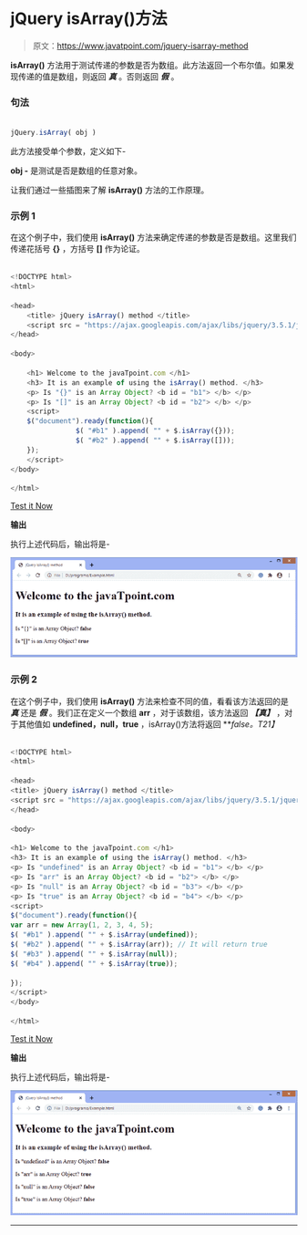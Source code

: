 # jQuery isArray()方法

> 原文：<https://www.javatpoint.com/jquery-isarray-method>

**isArray()** 方法用于测试传递的参数是否为数组。此方法返回一个布尔值。如果发现传递的值是数组，则返回 ***真*** 。否则返回 ***假*** 。

### 句法

```js

jQuery.isArray( obj )

```

此方法接受单个参数，定义如下-

**obj -** 是测试是否是数组的任意对象。

让我们通过一些插图来了解 **isArray()** 方法的工作原理。

### 示例 1

在这个例子中，我们使用 **isArray()** 方法来确定传递的参数是否是数组。这里我们传递花括号 **{}** ，方括号 **[]** 作为论证。

```js

<!DOCTYPE html> 
<html> 

<head> 
	<title> jQuery isArray() method </title> 
	<script src = "https://ajax.googleapis.com/ajax/libs/jquery/3.5.1/jquery.min.js"> </script> 
</head> 

<body> 

	<h1> Welcome to the javaTpoint.com </h1> 
	<h3> It is an example of using the isArray() method. </h3> 
	<p> Is "{}" is an Array Object? <b id = "b1"> </b> </p> 
	<p> Is "[]" is an Array Object? <b id = "b2"> </b> </p> 
	<script> 
	$("document").ready(function(){
                $( "#b1" ).append( "" + $.isArray({})); 
				$( "#b2" ).append( "" + $.isArray([])); 
	});
	</script> 
</body> 

</html>

```

[Test it Now](https://www.javatpoint.com/oprweb/test.jsp?filename=jquery-isarray-method1)

**输出**

执行上述代码后，输出将是-

![jQuery isArray() method](img/6bc17d141a7ceac992345a401ca24bbb.png)

### 示例 2

在这个例子中，我们使用 **isArray()** 方法来检查不同的值，看看该方法返回的是 ***真*** 还是 ***假*** 。我们正在定义一个数组 **arr** ，对于该数组，该方法返回 ***【真】*** ，对于其他值如 **undefined，null，true** ，isArray()方法将返回 ***false。*T21】**

```js

<!DOCTYPE html>
<html>

<head>
<title> jQuery isArray() method </title>
<script src = "https://ajax.googleapis.com/ajax/libs/jquery/3.5.1/jquery.min.js"> </script>
</head>

<body>

<h1> Welcome to the javaTpoint.com </h1>
<h3> It is an example of using the isArray() method. </h3>
<p> Is "undefined" is an Array Object? <b id = "b1"> </b> </p>
<p> Is "arr" is an Array Object? <b id = "b2"> </b> </p>
<p> Is "null" is an Array Object? <b id = "b3"> </b> </p>
<p> Is "true" is an Array Object? <b id = "b4"> </b> </p>
<script>
$("document").ready(function(){
var arr = new Array(1, 2, 3, 4, 5);
$( "#b1" ).append( "" + $.isArray(undefined));
$( "#b2" ).append( "" + $.isArray(arr)); // It will return true
$( "#b3" ).append( "" + $.isArray(null));
$( "#b4" ).append( "" + $.isArray(true));

});
</script>
</body>

</html>

```

[Test it Now](https://www.javatpoint.com/oprweb/test.jsp?filename=jquery-isarray-method2)

**输出**

执行上述代码后，输出将是-

![jQuery isArray() method](img/283e0a4296b8c45d5d01f327a36a2a45.png)

* * *